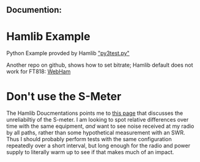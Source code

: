 

## Documention:
# Hamlib Example
Python Example provded by Hamlib [ "py3test.py"](https://github.com/Hamlib/Hamlib/blob/master/bindings/py3test.py)

Another repo on github, shows how to set bitrate; Hamlib default does not work for FT818: [WebHam](https://github.com/ub3app/WebHam/blob/fecd73456dbe8457bbbb85d1143872308a3d005d/package/webham.py)

# Don't use the S-Meter
The Hamlib Doucmentations points me to [this page](http://www.seed-solutions.com/gregordy/Amateur%20Radio/Experimentation/SMeterBlues.htm) that discusses the unreliabiltiy of the S-meter.  I am looking to spot relative differences over time with the same equipment, _and_ want to see noise received at my radio by all paths, rather than some hypothetical measurement with an SWR.  Thus I should probably perform tests with the same configuration repeatedly over a short interval, but long enough for the radio and power supply to literally warm up to see if that makes much of an impact.
